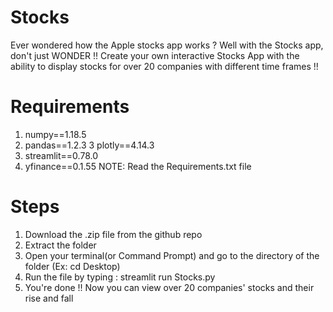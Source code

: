 # Stocks

Ever wondered how the Apple stocks app works ?
Well with the Stocks app, don't just WONDER !!
Create your own interactive Stocks App with the ability to display stocks for over 20 companies with different time frames !!

# Requirements

1) numpy==1.18.5
2) pandas==1.2.3
3 plotly==4.14.3
4) streamlit==0.78.0
5) yfinance==0.1.55
NOTE: Read the Requirements.txt file

# Steps

1) Download the .zip file from the github repo
2) Extract the folder 
3) Open your terminal(or Command Prompt) and go to the directory of the folder (Ex: cd Desktop)
4) Run the file by typing : streamlit run Stocks.py 
5) You're done !! Now you can view over 20 companies' stocks and their rise and fall

